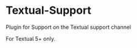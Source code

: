 Textual-Support
===============

Plugin for Support on the Textual support channel  
  
For Textual 5+ only.
